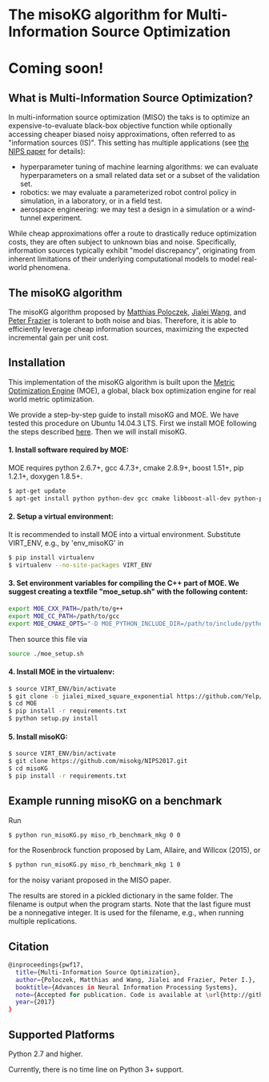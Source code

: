 # The misoKG algorithm for Multi-Information Source Optimization

# Coming soon!

## What is Multi-Information Source Optimization?
In multi-information source optimization (MISO) the taks is to optimize an expensive-to-evaluate black-box objective function while optionally accessing cheaper biased noisy approximations, often referred to as "information sources (IS)".
This setting has multiple applications (see [the NIPS paper][3] for details):
* hyperparameter tuning of machine learning algorithms: we can evaluate hyperparameters on a small related data set
or a subset of the validation set.
* robotics: we may evaluate a parameterized robot control policy in simulation, in a laboratory, or in a field test.
* aerospace engineering: we may test a design in a simulation or a wind-tunnel experiment.

While cheap approximations offer a route to drastically reduce optimization costs, they are often subject to unknown bias and noise. Specifically, information sources typically exhibit "model discrepancy", originating from inherent limitations of their underlying computational models to model real-world phenomena.

## The misoKG algorithm
The misoKG algorithm proposed by [Matthias Poloczek][4], [Jialei Wang][6], and [Peter Frazier][5] is tolerant to both noise and bias. Therefore, it is able to efficiently leverage cheap information sources, maximizing the expected incremental gain per unit cost.

## Installation
This implementation of the misoKG algorithm is built upon the [Metric Optimization Engine][1] (MOE), a global, black box optimization engine for real world metric optimization.

We provide a step-by-step guide to install misoKG and MOE. We have tested this procedure on Ubuntu 14.04.3 LTS.
First we install MOE following the steps described [here][2].
Then we will install misoKG.

#### 1. Install software required by MOE: 
MOE requires python 2.6.7+, gcc 4.7.3+, cmake 2.8.9+, boost 1.51+, pip 1.2.1+, doxygen 1.8.5+.

```bash
$ apt-get update
$ apt-get install python python-dev gcc cmake libboost-all-dev python-pip doxygen libblas-dev liblapack-dev gfortran git python-numpy python-scipy
```

#### 2. Setup a virtual environment:
It is recommended to install MOE into a virtual environment. Substitute VIRT_ENV, e.g., by 'env_misoKG' in

```bash
$ pip install virtualenv
$ virtualenv --no-site-packages VIRT_ENV
```

#### 3. Set environment variables for compiling the C++ part of MOE. We suggest creating a textfile "moe_setup.sh" with the following content:
```bash
export MOE_CXX_PATH=/path/to/g++
export MOE_CC_PATH=/path/to/gcc
export MOE_CMAKE_OPTS="-D MOE_PYTHON_INCLUDE_DIR=/path/to/include/python2.7 -D MOE_PYTHON_LIBRARY=/path/to/libpython2.7.so"
```
Then source this file via
```bash
source ./moe_setup.sh
```

#### 4. Install MOE in the virtualenv:
```bash
$ source VIRT_ENV/bin/activate
$ git clone -b jialei_mixed_square_exponential https://github.com/Yelp/MOE.git
$ cd MOE
$ pip install -r requirements.txt
$ python setup.py install
```

#### 5. Install misoKG:
```bash
$ source VIRT_ENV/bin/activate
$ git clone https://github.com/misokg/NIPS2017.git
$ cd misoKG
$ pip install -r requirements.txt
```

## Example running misoKG on a benchmark
Run
```bash
$ python run_misoKG.py miso_rb_benchmark_mkg 0 0
```
for the Rosenbrock function proposed by Lam, Allaire, and Willcox (2015), or 
```bash
$ python run_misoKG.py miso_rb_benchmark_mkg 1 0
```
for the noisy variant proposed in the MISO paper.

The results are stored in a pickled dictionary in the same folder. The filename is output when the program starts.
Note that the last figure must be a nonnegative integer. It is used for the filename, e.g., when running multiple replications.


## Citation
```bash
@inproceedings{pwf17,
  title={Multi-Information Source Optimization},
  author={Poloczek, Matthias and Wang, Jialei and Frazier, Peter I.},
  booktitle={Advances in Neural Information Processing Systems},
  note={Accepted for publication. Code is available at \url{http://github.com/misokg}},
  year={2017}
}
```

## Supported Platforms
Python 2.7 and higher. 

Currently, there is no time line on Python 3+ support.

[1]: https://github.com/Yelp/MOE
[2]: http://yelp.github.io/MOE/install.html#install-from-source
[3]: https://papers.nips.cc/paper/7016-multi-information-source-optimization
[4]: http://www.sie.arizona.edu/poloczek
[5]: http://people.orie.cornell.edu/pfrazier/
[6]: http://www.linkedin.com/in/jialeiwang/
